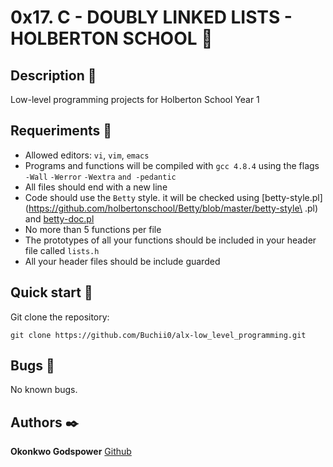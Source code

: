 # 0x17. C - DOUBLY LINKED LISTS - HOLBERTON SCHOOL :robot:

## Description :speech_balloon:
Low-level programming projects for Holberton School Year 1

## Requeriments :bookmark_tabs:

* Allowed editors: ```vi```, ```vim```, ```emacs```
* Programs and functions will be compiled with ```gcc 4.8.4``` using the flags ```-Wall``` ```-Werror``` ```-Wextra``` ```and -pedantic```
* All files should end with a new line
* Code should use the ```Betty``` style. it will be checked using [betty-style.pl](https://github.com/holbertonschool/Betty/blob/master/betty-style\
.pl) and [betty-doc.pl](https://github.com/holbertonschool/Betty/blob/master/betty-doc.pl)
* No more than 5 functions per file
* The prototypes of all your functions should be included in your header file called ```lists.h```
* All your header files should be include guarded


## Quick start :runner:
Git clone the repository:

```
git clone https://github.com/Buchii0/alx-low_level_programming.git
```

## Bugs :loudspeaker:
No known bugs.


## Authors :black_nib:
**Okonkwo Godspower** [Github](https://github.com/Buchii0)
